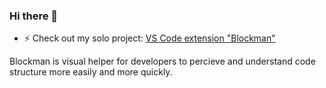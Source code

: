 ### Hi there 👋

- ⚡ Check out my solo project: <a href="https://marketplace.visualstudio.com/items?itemName=leodevbro.blockman">VS Code extension "Blockman"</a>

Blockman is visual helper for developers to percieve and understand code structure more easily and more quickly.

<!--
**leodevbro/leodevbro** is a ✨ _special_ ✨ repository because its `README.md` (this file) appears on your GitHub profile.

Here are some ideas to get you started:

- 🔭 I’m currently working on ...
- 🌱 I’m currently learning ...
- 👯 I’m looking to collaborate on ...
- 🤔 I’m looking for help with ...
- 💬 Ask me about ...
- 📫 How to reach me: ...
- 😄 Pronouns: ...
- ⚡ Fun fact: ...
-->
